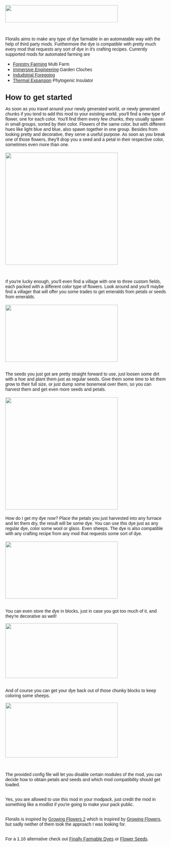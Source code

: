 <p><span style="font-family: helvetica, arial, sans-serif;"><img src="https://cdn.zekro.de/mods/floralis/media/logo.png" alt="" width="352" height="54" /></span></p>
<p><span style="font-family: helvetica, arial, sans-serif;">&nbsp;</span></p>
<p><span style="font-family: helvetica, arial, sans-serif;">Floralis aims to make any type of dye farmable in an automatable way with the help of third party mods. Furthermore the dye is compatible with pretty much every mod that requests any sort of dye in it's crafting recipes.&nbsp;</span><span style="font-family: helvetica, arial, sans-serif;">Currently supported mods for automated farming are<br /></span></p>
<ul>
<li><span style="font-family: helvetica, arial, sans-serif;"><a href="https://www.curseforge.com/minecraft/mc-mods/forestry">Forestry Farming</a> Multi Farm</span></li>
<li><span style="font-family: helvetica, arial, sans-serif;"><a href="https://www.curseforge.com/minecraft/mc-mods/immersive-engineering">Immersive Engineering</a> Garden Cloches</span></li>
<li><a href="https://www.curseforge.com/minecraft/mc-mods/industrial-foregoing"><span style="font-family: helvetica, arial, sans-serif;">Indudstrial Foregoing</span></a></li>
<li><span style="font-family: helvetica, arial, sans-serif;"><a href="https://www.curseforge.com/minecraft/mc-mods/thermal-expansion">Thermal Expansion</a> Phytogenic Insulator</span></li>
</ul>
<p><br /><span style="font-family: helvetica, arial, sans-serif; font-size: 24px;"><strong>How to get started</strong></span></p>
<p><span style="font-family: helvetica, arial, sans-serif;">As soon as you travel around your newly generated world, or newly generated chunks if you tend to add this mod to your existing world, you'll find a new type of flower, one for each color. You'll find them every few chunks, they usually spawn in small groups, sorted by their color. Flowers of the same color, but with different hues like light blue and blue, also spawn together in one group. Besides from looking pretty and decorative, they serve a useful purpose. As soon as you break one of those flowers, they'll drop you a seed and a petal in their respective color, sometimes even more than one.</span><br /><br /><span style="font-family: helvetica, arial, sans-serif;"><img src="https://cdn.zekro.de/mods/floralis/media/drops.gif" alt="" width="352" height="352" /></span></p>
<p><span style="font-family: helvetica, arial, sans-serif;">&nbsp;</span></p>
<p><span style="font-family: helvetica, arial, sans-serif;">If you're lucky enough, you'll even find a village with one to three custom fields, each packed with a different color type of flowers. Look around and you'll maybe find a villager that will offer you some trades to get emeralds from petals or seeds from emeralds.<br /></span><br /><span style="font-family: helvetica, arial, sans-serif;"><img src="https://cdn.zekro.de/mods/floralis/media/trade.gif" alt="" width="352" height="179" /></span></p>
<p><span style="font-family: helvetica, arial, sans-serif;"><span style="font-family: helvetica, arial, sans-serif;"><br /></span></span><span style="font-family: helvetica, arial, sans-serif;"><span style="font-family: helvetica, arial, sans-serif;">The seeds you just got are pretty straight forward to use, just loosen some dirt with a hoe and plant them just as regular seeds. Give them some time to let them grow to their full size, or just dump some bonemeal over them, so you can harvest them and get even more seeds and petals.</span></span><br /><br /><span style="font-family: helvetica, arial, sans-serif;"><img src="https://cdn.zekro.de/mods/floralis/media/cropdrops.gif" alt="" width="352" height="352" /><span style="font-size: 1.2rem;">&nbsp;</span></span></p>
<p><span style="font-family: helvetica, arial, sans-serif;"><span style="font-family: helvetica, arial, sans-serif;">How do I get my dye now? Place the petals you just harvested into any furnace and let them dry, the result will be some dye. You can use this dye just as any regular dye, color some wool or glass. Even sheeps. The dye is also compatible with any crafting recipe from any mod that requests some sort of dye.</span></span><br /><br /><span style="font-family: helvetica, arial, sans-serif;"><img src="https://cdn.zekro.de/mods/floralis/media/drying.gif" alt="" width="352" height="179" /></span></p>
<p><br /><span style="font-family: helvetica, arial, sans-serif;">You can even store the dye in blocks, just in case you got too much of it, and they're decorative as well!</span></p>
<p><span style="font-family: helvetica, arial, sans-serif;"><img src="https://cdn.zekro.de/mods/floralis/media/block.gif" alt="" width="352" height="172" /></span></p>
<p><br /><span style="font-family: helvetica, arial, sans-serif;">And of course you can get your dye back out of those chunky blocks to keep coloring some sheeps.</span></p>
<p><span style="font-family: helvetica, arial, sans-serif;"><img src="https://cdn.zekro.de/mods/floralis/media/dye.gif" alt="" width="352" height="172" /></span></p>
<p>&nbsp;</p>
<p><span style="font-family: helvetica, arial, sans-serif;">The provided config file will let you disable certain modules of the mod, you can decide how to obtain petals and seeds and which mod compatibility should get loaded.</span></p>
<p><span style="font-family: helvetica, arial, sans-serif;"><br />Yes, you are allowed to use this mod in your modpack, just credit the mod in something like a modlist if you're going to make your pack public.<br /></span></p>
<p><span style="font-family: helvetica, arial, sans-serif;"><br />Floralis is inspired by <a href="https://www.curseforge.com/minecraft/mc-mods/growing-flowers-2">Growing Flowers 2</a> which is inspired by <a href="https://www.curseforge.com/minecraft/mc-mods/growing-flowers">Growing Flowers</a>, but sadly neither of them took the approach I was looking for.</span></p>
<p><span style="font-family: helvetica, arial, sans-serif;"><br />For a 1.16 alternative check out <a href="https://www.curseforge.com/minecraft/mc-mods/finally-farmable-dyes">Finally Farmable Dyes</a> or <a href="https://www.curseforge.com/minecraft/mc-mods/flower-seeds">Flower Seeds</a>.<br /></span></p>
